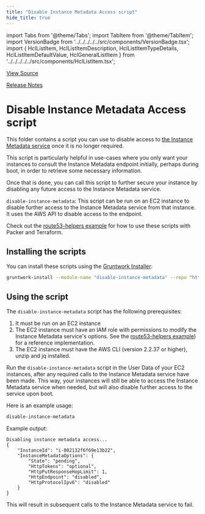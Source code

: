 ```yaml
---
title: "Disable Instance Metadata Access script"
hide_title: true
---
```


import Tabs from '@theme/Tabs';
import TabItem from '@theme/TabItem';
import VersionBadge from '../../../../../src/components/VersionBadge.tsx';
import { HclListItem, HclListItemDescription, HclListItemTypeDetails, HclListItemDefaultValue, HclGeneralListItem } from '../../../../../src/components/HclListItem.tsx';

<a href="https://github.com/gruntwork-io/terraform-aws-server/tree/main/modules/disable-instance-metadata" className="link-button" title="View the source code for this module in GitHub.">View Source</a>

<a href="https://github.com/gruntwork-io/terraform-aws-server/releases?q=" className="link-button" title="Release notes for only the service catalog versions which impacted this service.">Release Notes</a>

# Disable Instance Metadata Access script

This folder contains a script you can use to disable access to [the Instance Metadata service](https://docs.aws.amazon.com/AWSEC2/latest/UserGuide/ec2-instance-metadata.html) once it is no longer required.

This script is particularly helpful in use-cases where you only want your instances to consult the Instance Metadata endpoint initially, perhaps during boot, in order to retrieve some necessary information.

Once that is done, you can call this script to further secure your instance by disabling any future access to the Instance Metadata service.

`disable-instance-metadata`: This script can be run on an EC2 instance to disable further access to the Instance Metadata service from that instance. It uses
the AWS API to disable access to the endpoint.

Check out the [route53-helpers example](https://github.com/gruntwork-io/terraform-aws-server/tree/main/examples/route53-helpers) for how to use these scripts with Packer and Terraform.

## Installing the scripts

You can install these scripts using the [Gruntwork Installer](https://github.com/gruntwork-io/gruntwork-installer):

```bash
gruntwork-install --module-name "disable-instance-metadata" --repo "https://github.com/gruntwork-io/terraform-aws-server" --tag "0.13.3"
```

## Using the script

The `disable-instance-metadata` script has the following prerequisites:

1.  It must be run on an EC2 instance
2.  The EC2 instance must have an IAM role with permissions to modify the Instance Metadata service's options. See the
    [route53-helpers example](https://github.com/gruntwork-io/terraform-aws-server/tree/main/examples/route53-helpers)) for a reference implementation.
3.  The EC2 instance must have the AWS CLI (version 2.2.37 or higher), unzip and jq installed.

Run the `disable-instance-metadata` script in the User Data of your EC2 instances, after any required calls to the Instance Metadata service have been made. This way, your instances will still be able to access the Instance Metadata service when needed, but will also disable further access to the service upon boot.

Here is an example usage:

```bash
disable-instance-metadata
```

Example output:

```
Disabling instance metadata access...
{
    "InstanceId": "i-002132f6f69e13b22",
    "InstanceMetadataOptions": {
        "State": "pending",
        "HttpTokens": "optional",
        "HttpPutResponseHopLimit": 1,
        "HttpEndpoint": "disabled",
        "HttpProtocolIpv6": "disabled"
    }
}
```

This will result in subsequent calls to the Instance Metadata service to fail.


<!-- ##DOCS-SOURCER-START
{
  "originalSources": [
    "https://github.com/gruntwork-io/terraform-aws-server/tree/modules/disable-instance-metadata/readme.md",
    "https://github.com/gruntwork-io/terraform-aws-server/tree/modules/disable-instance-metadata/variables.tf",
    "https://github.com/gruntwork-io/terraform-aws-server/tree/modules/disable-instance-metadata/outputs.tf"
  ],
  "sourcePlugin": "module-catalog-api",
  "hash": "edb3b4d8d327c682d72133d6a1f66995"
}
##DOCS-SOURCER-END -->
